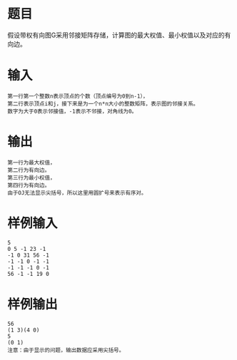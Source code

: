 # 题目
假设带权有向图G采用邻接矩阵存储，计算图的最大权值、最小权值以及对应的有向边。

# 输入
```
第一行第一个整数n表示顶点的个数（顶点编号为0到n-1），
第二行表示顶点i和j，接下来是为一个n*n大小的整数矩阵，表示图的邻接关系。
数字为大于0表示邻接值，-1表示不邻接，对角线为0。
```

# 输出
```
第一行为最大权值，
第二行为有向边。
第三行为最小权值，
第四行为有向边。
由于OJ无法显示尖括号，所以这里用圆扩号来表示有序对。
```

# 样例输入
```
5 
0 5 -1 23 -1 
-1 0 31 56 -1 
-1 -1 0 -1 -1 
-1 -1 -1 0 -1 
56 -1 -1 19 0
```

# 样例输出
```
56
(1 3)(4 0)
5
(0 1)
注意：由于显示的问题，输出数据应采用尖括号。
```